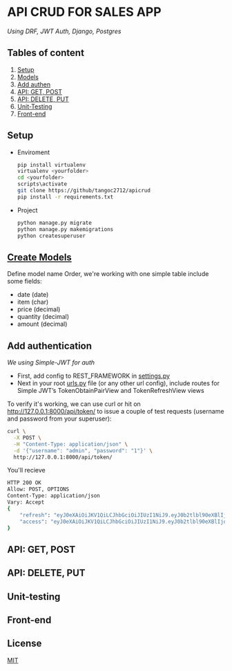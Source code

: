 # API CRUD FOR SALES APP

_Using DRF, JWT Auth, Django, Postgres_

## Tables of content

1. [Setup](#set-up)
1. [Models](#create-models)
1. [Add authen](#add-authentication)
1. [API: GET, POST](#api-get-post)
1. [API: DELETE, PUT](#api-delete-put)
1. [Unit-Testing](#unit-testing)
1. [Front-end](#front-end)

## Setup

-   Enviroment
    ```bash
    pip install virtualenv
    virtualenv <yourfolder>
    cd <yourfolder>
    scripts\activate
    git clone https://github/tangoc2712/apicrud
    pip install -r requirements.txt
    ```
-   Project
    ```bash
    python manage.py migrate
    python manage.py makemigrations
    python createsuperuser
    ```

## [Create Models](crud/models.py)

Define model name Order, we're working with one simple table include some fields:

-   date (date)
-   item (char)
-   price (decimal)
-   quantity (decimal)
-   amount (decimal)

## Add authentication

_We using Simple-JWT for auth_

-   First, add config to REST_FRAMEWORK in [settings.py](sales/settings.py#L80)
-   Next in your root [urls.py](sales/urls.py) file (or any other url config), include routes for Simple JWT’s TokenObtainPairView and TokenRefreshView views

To verify it's working, we can use curl or hit on http://127.0.0.1:8000/api/token/ to issue a couple of test requests (username and password from your superuser):

```bash
curl \
  -X POST \
  -H "Content-Type: application/json" \
  -d '{"username": "admin", "password": "1"}' \
  http://127.0.0.1:8000/api/token/
```

You'll recieve

```bash
HTTP 200 OK
Allow: POST, OPTIONS
Content-Type: application/json
Vary: Accept
{
    "refresh": "eyJ0eXAiOiJKV1QiLCJhbGciOiJIUzI1NiJ9.eyJ0b2tlbl90eXBlIjoicmVmcmVzaCIsImV4cCI6MTY0NjI1MzYxOCwianRpIjoiYjMzMDM2ZmVkY2ZhNDQ2ZmIzNjc1ZGEzZTgyZjY0MjUiLCJ1c2VyX2lkIjoxfQ.TM5Z0rPG0Zq33T4iY7euJwovF7TGxwHxRNNqU5h9duo",
    "access": "eyJ0eXAiOiJKV1QiLCJhbGciOiJIUzI1NiJ9.eyJ0b2tlbl90eXBlIjoiYWNjZXNzIiwiZXhwIjoxNjQ2NzcyMDE4LCJqdGkiOiIyNWE1Zjk1NzQwYTQ0NmY1YTdjMTU0YjczM2M2NDhlNCIsInVzZXJfaWQiOjF9.E8JXvDD9gh7VZMSXfGbBsBm8lI-8Hw8n38aF9LGB_ro"
}
```

## API: GET, POST

## API: DELETE, PUT

## Unit-testing

## Front-end

## License

[MIT]()
